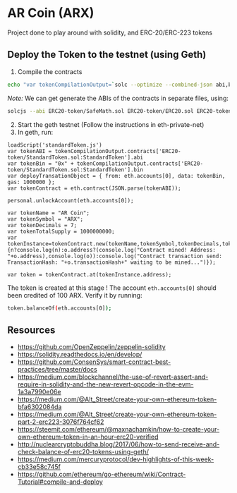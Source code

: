 # AR Coin (ARX)

Project done to play around with solidity, and ERC-20/ERC-223 tokens

## Deploy the Token to the testnet (using Geth)

1. Compile the contracts
```bash
echo "var tokenCompilationOutput=`solc --optimize --combined-json abi,bin,interface ERC20-token/StandardToken.sol`" > standardToken.js
```
_Note:_ We can get generate the ABIs of the contracts in separate files, using:
```bash
solcjs --abi ERC20-token/SafeMath.sol ERC20-token/ERC20.sol ERC20-token/StandardToken.sol
```
2. Start the geth testnet (Follow the instructions in eth-private-net)
3. In geth, run:
```
loadScript('standardToken.js')
var tokenABI = tokenCompilationOutput.contracts['ERC20-token/StandardToken.sol:StandardToken'].abi
var tokenBin = "0x" + tokenCompilationOutput.contracts['ERC20-token/StandardToken.sol:StandardToken'].bin
var deployTransationObject = { from: eth.accounts[0], data: tokenBin, gas: 1000000 };
var tokenContract = eth.contract(JSON.parse(tokenABI));

personal.unlockAccount(eth.accounts[0]);

var tokenName = "AR Coin";
var tokenSymbol = "ARX";
var tokenDecimals = 7;
var tokenTotalSupply = 1000000000;
var tokenInstance=tokenContract.new(tokenName,tokenSymbol,tokenDecimals,tokenTotalSupply,deployTransationObject,function(n,o){n?console.log(n):o.address?(console.log("Contract mined! Address: "+o.address),console.log(o)):console.log("Contract transaction send: TransactionHash: "+o.transactionHash+" waiting to be mined...")});

var token = tokenContract.at(tokenInstance.address);
```

The token is created at this stage ! The account `eth.accounts[0]` should been credited of 100 ARX.
Verify it by running:
```bash
token.balanceOf(eth.accounts[0]);
```

## Resources

- https://github.com/OpenZeppelin/zeppelin-solidity
- https://solidity.readthedocs.io/en/develop/
- https://github.com/ConsenSys/smart-contract-best-practices/tree/master/docs
- https://medium.com/blockchannel/the-use-of-revert-assert-and-require-in-solidity-and-the-new-revert-opcode-in-the-evm-1a3a7990e06e
- https://medium.com/@Alt_Street/create-your-own-ethereum-token-bfa6302084da
- https://medium.com/@Alt_Street/create-your-own-ethereum-token-part-2-erc223-3076f764cf62
- https://steemit.com/ethereum/@maxnachamkin/how-to-create-your-own-ethereum-token-in-an-hour-erc20-verified
- http://nuclearcryptobuddha.blog/2017/06/how-to-send-receive-and-check-balance-of-erc20-tokens-using-geth/
- https://medium.com/mercuryprotocol/dev-highlights-of-this-week-cb33e58c745f
- https://github.com/ethereum/go-ethereum/wiki/Contract-Tutorial#compile-and-deploy
